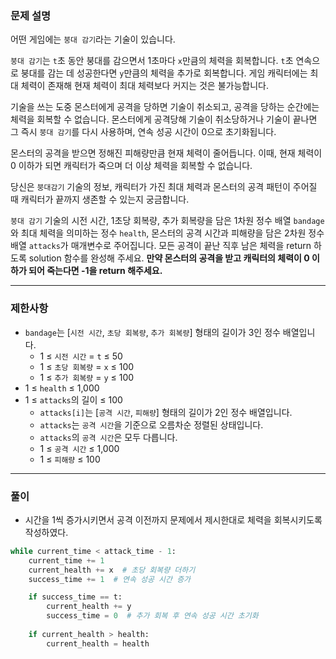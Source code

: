 ### **문제 설명**

어떤 게임에는 `붕대 감기`라는 기술이 있습니다.

`붕대 감기`는 `t`초 동안 붕대를 감으면서 1초마다 `x`만큼의 체력을 회복합니다. `t`초 연속으로 붕대를 감는 데 성공한다면 `y`만큼의 체력을 추가로 회복합니다. 게임 캐릭터에는 최대 체력이 존재해 현재 체력이 최대 체력보다 커지는 것은 불가능합니다.

기술을 쓰는 도중 몬스터에게 공격을 당하면 기술이 취소되고, 공격을 당하는 순간에는 체력을 회복할 수 없습니다. 몬스터에게 공격당해 기술이 취소당하거나 기술이 끝나면 그 즉시 `붕대 감기`를 다시 사용하며, 연속 성공 시간이 0으로 초기화됩니다.

몬스터의 공격을 받으면 정해진 피해량만큼 현재 체력이 줄어듭니다. 이때, 현재 체력이 0 이하가 되면 캐릭터가 죽으며 더 이상 체력을 회복할 수 없습니다.

당신은 `붕대감기` 기술의 정보, 캐릭터가 가진 최대 체력과 몬스터의 공격 패턴이 주어질 때 캐릭터가 끝까지 생존할 수 있는지 궁금합니다.

`붕대 감기` 기술의 시전 시간, 1초당 회복량, 추가 회복량을 담은 1차원 정수 배열 `bandage`와 최대 체력을 의미하는 정수 `health`, 몬스터의 공격 시간과 피해량을 담은 2차원 정수 배열 `attacks`가 매개변수로 주어집니다. 모든 공격이 끝난 직후 남은 체력을 return 하도록 solution 함수를 완성해 주세요. **만약 몬스터의 공격을 받고 캐릭터의 체력이 0 이하가 되어 죽는다면 -1을 return 해주세요.**

---

### 제한사항

- `bandage`는 [`시전 시간`, `초당 회복량`, `추가 회복량`] 형태의 길이가 3인 정수 배열입니다.
    - 1 ≤ `시전 시간` = `t` ≤ 50
    - 1 ≤ `초당 회복량` = `x` ≤ 100
    - 1 ≤ `추가 회복량` = `y` ≤ 100
- 1 ≤ `health` ≤ 1,000
- 1 ≤ `attacks`의 길이 ≤ 100
    - `attacks[i]`는 [`공격 시간`, `피해량`] 형태의 길이가 2인 정수 배열입니다.
    - `attacks`는 `공격 시간`을 기준으로 오름차순 정렬된 상태입니다.
    - `attacks`의 `공격 시간`은 모두 다릅니다.
    - 1 ≤ `공격 시간` ≤ 1,000
    - 1 ≤ `피해량` ≤ 100

---

### 풀이

- 시간을 1씩 증가시키면서 공격 이전까지 문제에서 제시한대로 체력을 회복시키도록 작성하였다.

```python
while current_time < attack_time - 1:
    current_time += 1
    current_health += x  # 초당 회복량 더하기
    success_time += 1  # 연속 성공 시간 증가

    if success_time == t:
        current_health += y
        success_time = 0  # 추가 회복 후 연속 성공 시간 초기화
    
    if current_health > health:
        current_health = health
```